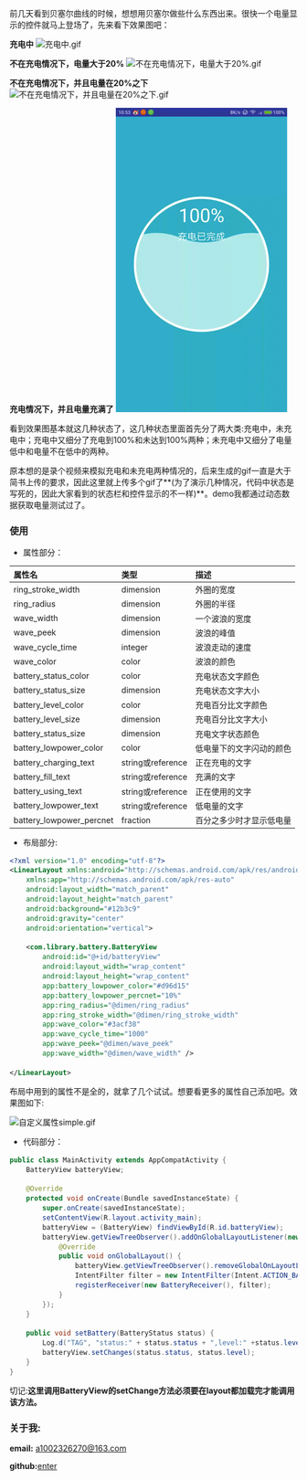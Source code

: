 前几天看到贝塞尔曲线的时候，想想用贝塞尔做些什么东西出来。很快一个电量显示的控件就马上登场了，先来看下效果图吧：

**充电中**
![充电中.gif](https://github.com/1002326270xc/BatteryView/blob/master/photos/充电中.gif)

**不在充电情况下，电量大于20%**
![不在充电情况下，电量大于20%.gif](https://github.com/1002326270xc/BatteryView/blob/master/photos/不在充电情况下，电量大于20%25.gif)

**不在充电情况下，并且电量在20%之下**
![不在充电情况下，并且电量在20%之下.gif](https://github.com/1002326270xc/BatteryView/blob/master/photos/不在充电情况下，并且电量在20%25之下.gif)

**充电情况下，并且电量充满了**
![充电情况下，并且电量充满了.gif](https://github.com/1002326270xc/BatteryView/blob/master/photos/充电情况下，并且电量充满了.gif)

看到效果图基本就这几种状态了，这几种状态里面首先分了两大类:充电中，未充电中；充电中又细分了充电到100%和未达到100%两种；未充电中又细分了电量低中和电量不在低中的两种。

原本想的是录个视频来模拟充电和未充电两种情况的，后来生成的gif一直是大于简书上传的要求，因此这里就上传多个gif了**(为了演示几种情况，代码中状态是写死的，因此大家看到的状态栏和控件显示的不一样)**。demo我都通过动态数据获取电量测试过了。

### 使用
- 属性部分：

| 属性名        | 类型           | 描述  |
| :------------- |:-------------| :-----|
| ring_stroke_width      | dimension | 外圈的宽度 |
| ring_radius      | dimension | 外圈的半径 |
| wave_width      | dimension      |   一个波浪的宽度 |
| wave_peek | dimension      |    波浪的峰值 |
| wave_cycle_time | integer      |    波浪走动的速度 |
| wave_color | color      |    波浪的颜色 |
| battery_status_color | color      |   充电状态文字颜色|
| battery_status_size | dimension      |   充电状态文字大小|
| battery_level_color | color      |   充电百分比文字颜色|
| battery_level_size | dimension      |   充电百分比文字大小|
| battery_status_size | dimension      |   充电文字状态颜色|
| battery_lowpower_color | color |   低电量下的文字闪动的颜色|
| battery_charging_text | string或reference |   正在充电的文字|
| battery_fill_text | string或reference |   充满的文字|
| battery_using_text | string或reference |   正在使用的文字|
| battery_lowpower_text | string或reference |  低电量的文字|
| battery_lowpower_percnet | fraction |  百分之多少时才显示低电量|

- 布局部分:

```xml
<?xml version="1.0" encoding="utf-8"?>
<LinearLayout xmlns:android="http://schemas.android.com/apk/res/android"
    xmlns:app="http://schemas.android.com/apk/res-auto"
    android:layout_width="match_parent"
    android:layout_height="match_parent"
    android:background="#12b3c9"
    android:gravity="center"
    android:orientation="vertical">

    <com.library.battery.BatteryView
        android:id="@+id/batteryView"
        android:layout_width="wrap_content"
        android:layout_height="wrap_content"
        app:battery_lowpower_color="#d96d15"
        app:battery_lowpower_percnet="10%"
        app:ring_radius="@dimen/ring_radius"
        app:ring_stroke_width="@dimen/ring_stroke_width"
        app:wave_color="#3acf38"
        app:wave_cycle_time="1000"
        app:wave_peek="@dimen/wave_peek"
        app:wave_width="@dimen/wave_width" />

</LinearLayout>
```

布局中用到的属性不是全的，就拿了几个试试。想要看更多的属性自己添加吧。效果图如下:


![自定义属性simple.gif](http://upload-images.jianshu.io/upload_images/2528336-6820b72c5f05964e.gif?imageMogr2/auto-orient/strip)
- 代码部分：
```java
public class MainActivity extends AppCompatActivity {
    BatteryView batteryView;

    @Override
    protected void onCreate(Bundle savedInstanceState) {
        super.onCreate(savedInstanceState);
        setContentView(R.layout.activity_main);
        batteryView = (BatteryView) findViewById(R.id.batteryView);
        batteryView.getViewTreeObserver().addOnGlobalLayoutListener(new ViewTreeObserver.OnGlobalLayoutListener() {
            @Override
            public void onGlobalLayout() {
                batteryView.getViewTreeObserver().removeGlobalOnLayoutListener(this);
                IntentFilter filter = new IntentFilter(Intent.ACTION_BATTERY_CHANGED);
                registerReceiver(new BatteryReceiver(), filter);
            }
        });
    }

    public void setBattery(BatteryStatus status) {
        Log.d("TAG", "status:" + status.status + ",level:" +status.level);
        batteryView.setChanges(status.status, status.level);
    }
}
```

切记:**这里调用BatteryView的setChange方法必须要在layout都加载完才能调用该方法。**

### 关于我:
**email:** a1002326270@163.com

**github:**[enter](https://github.com/1002326270xc/BatteryView)
